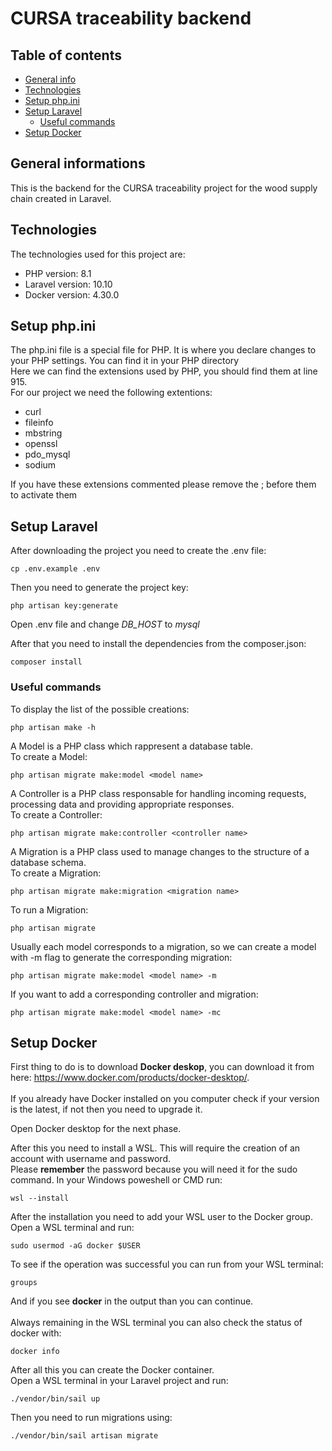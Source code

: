 # CURSA traceability backend

## Table of contents
* [General info](#general-informations)
* [Technologies](#technologies)
* [Setup php.ini](#setup-phpini)
* [Setup Laravel](#setup-laravel)
    * [Useful commands](#useful-commands)
* [Setup Docker](#setup-docker)

## General informations
This is the backend for the CURSA traceability project for the wood supply chain created in Laravel.

## Technologies
The technologies used for this project are:
* PHP version: 8.1
* Laravel version: 10.10
* Docker version: 4.30.0

## Setup php.ini
The php.ini file is a special file for PHP. It is where you declare changes to your PHP settings. You can find it in your PHP directory<br>
Here we can find the extensions used by PHP, you should find them at line 915.<br>
For our project we need the following extentions:
* curl
* fileinfo
* mbstring
* openssl
* pdo_mysql
* sodium

If you have these extensions commented please remove the ; before them to activate them

## Setup Laravel
After downloading the project you need to create the .env file:
```
cp .env.example .env
```
Then you need to generate the project key:
```
php artisan key:generate
```

Open .env file and change *DB_HOST* to *mysql*

After that you need to install the dependencies from the composer.json:
```
composer install
```

### Useful commands
To display the list of the possible creations:
```
php artisan make -h
```
A Model is a PHP class which rappresent a database table.<br>
To create a Model:
```
php artisan migrate make:model <model name>
```
A Controller is a PHP class responsable for handling incoming requests, processing data and providing appropriate responses.<br>
To create a Controller:
```
php artisan migrate make:controller <controller name>
```
A Migration is a PHP class used to manage changes to the structure of a database schema.<br>
To create a Migration:
```
php artisan migrate make:migration <migration name>
```
To run a Migration:
```
php artisan migrate
```

Usually each model corresponds to a migration, so we can create a model with -m flag to generate the corresponding migration:
```
php artisan migrate make:model <model name> -m
```
If you want to add a corresponding controller and migration:
```
php artisan migrate make:model <model name> -mc
```

## Setup Docker
First thing to do is to download **Docker deskop**, you can download it from here: https://www.docker.com/products/docker-desktop/. <br>
<br>
If you already have Docker installed on you computer check if your version is the latest, if not then you need to upgrade it.

Open Docker desktop for the next phase.

After this you need to install a WSL. This will require the creation of an account with username and password.<br>
Please **remember** the password because you will need it for the sudo command.
In your Windows poweshell or CMD run:
```
wsl --install
```
After the installation you need to add your WSL user to the Docker group.<br>
Open a WSL terminal and run:
```
sudo usermod -aG docker $USER
```
To see if the operation was successful you can run from your WSL terminal:
```
groups
```
And if you see **docker** in the output than you can continue.<br>
<br>
Always remaining in the WSL terminal you can also check the status of docker with:
```
docker info
```
After all this you can create the Docker container.<br>
Open a WSL terminal in your Laravel project and run:
```
./vendor/bin/sail up
```
Then you need to run migrations using:
```
./vendor/bin/sail artisan migrate
```
